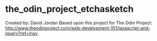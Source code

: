 # the_odin_project_etchasketch
Created by: David Jordan
Based upon this project for The Odin Project: http://www.theodinproject.com/web-development-101/javascript-and-jquery?ref=lnav
